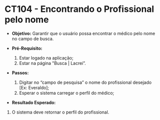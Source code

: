 # CT104 - Encontrando o Profissional pelo nome

- **Objetivo:** Garantir que o usuário possa encontrar o médico pelo nome no campo de busca.

- **Pré-Requisito:**
    1. Estar logado na aplicação;
    2. Estar na página "Busca | Lacrei”.

- **Passos:**
    1. Digitar no “campo de pesquisa” o nome do profissional desejado [Ex: Everaldo];
    2. Esperar o sistema carregar o perfil do médico;

- **Resultado Esperado:**
1. O sistema deve retornar o perfil do profissional.